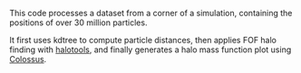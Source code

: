 This code processes a dataset from a corner of a simulation, containing the positions of over 30 million particles. 

It first uses kdtree to compute particle distances, 
then applies FOF halo finding with [halotools](https://github.com/astropy/halotools), 
and finally generates a halo mass function plot using [Colossus](https://bdiemer.bitbucket.io/colossus/index.html).
